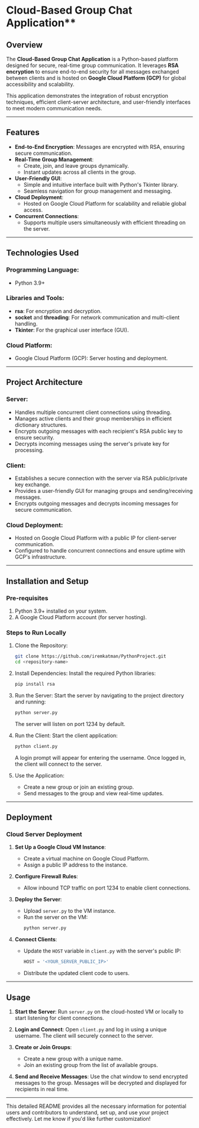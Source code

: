 # Cloud-Based Group Chat Application**

## Overview
The **Cloud-Based Group Chat Application** is a Python-based platform designed for secure, real-time group communication. It leverages **RSA encryption** to ensure end-to-end security for all messages exchanged between clients and is hosted on **Google Cloud Platform (GCP)** for global accessibility and scalability.

This application demonstrates the integration of robust encryption techniques, efficient client-server architecture, and user-friendly interfaces to meet modern communication needs.

---

## Features
- **End-to-End Encryption**: Messages are encrypted with RSA, ensuring secure communication.
- **Real-Time Group Management**: 
  - Create, join, and leave groups dynamically.
  - Instant updates across all clients in the group.
- **User-Friendly GUI**: 
  - Simple and intuitive interface built with Python's Tkinter library.
  - Seamless navigation for group management and messaging.
- **Cloud Deployment**: 
  - Hosted on Google Cloud Platform for scalability and reliable global access.
- **Concurrent Connections**: 
  - Supports multiple users simultaneously with efficient threading on the server.

---

## Technologies Used
### Programming Language:
- Python 3.9+

### Libraries and Tools:
- **rsa**: For encryption and decryption.
- **socket** and **threading**: For network communication and multi-client handling.
- **Tkinter**: For the graphical user interface (GUI).

### Cloud Platform:
- Google Cloud Platform (GCP): Server hosting and deployment.

---

## Project Architecture

### Server:
- Handles multiple concurrent client connections using threading.
- Manages active clients and their group memberships in efficient dictionary structures.
- Encrypts outgoing messages with each recipient's RSA public key to ensure security.
- Decrypts incoming messages using the server's private key for processing.

### Client:
- Establishes a secure connection with the server via RSA public/private key exchange.
- Provides a user-friendly GUI for managing groups and sending/receiving messages.
- Encrypts outgoing messages and decrypts incoming messages for secure communication.

### Cloud Deployment:
- Hosted on Google Cloud Platform with a public IP for client-server communication.
- Configured to handle concurrent connections and ensure uptime with GCP's infrastructure.

---

## Installation and Setup

### Pre-requisites
1. Python 3.9+ installed on your system.
2. A Google Cloud Platform account (for server hosting).

### Steps to Run Locally

1. Clone the Repository:
   ```bash
   git clone https://github.com/iremkatman/PythonProject.git
   cd <repository-name>
   ```

2. Install Dependencies:
   Install the required Python libraries:
   ```bash
   pip install rsa
   ```

3. Run the Server:
   Start the server by navigating to the project directory and running:
   ```bash
   python server.py
   ```
   The server will listen on port 1234 by default.

4. Run the Client:
   Start the client application:
   ```bash
   python client.py
   ```
   A login prompt will appear for entering the username. Once logged in, the client will connect to the server.

5. Use the Application:
   - Create a new group or join an existing group.
   - Send messages to the group and view real-time updates.

---

## Deployment

### **Cloud Server Deployment**
1. **Set Up a Google Cloud VM Instance**:
   - Create a virtual machine on Google Cloud Platform.
   - Assign a public IP address to the instance.

2. **Configure Firewall Rules**:
   - Allow inbound TCP traffic on port 1234 to enable client connections.

3. **Deploy the Server**:
   - Upload `server.py` to the VM instance.
   - Run the server on the VM:
     ```bash
     python server.py
     ```

4. **Connect Clients**:
   - Update the `HOST` variable in `client.py` with the server's public IP:
     ```python
     HOST = '<YOUR_SERVER_PUBLIC_IP>'
     ```
   - Distribute the updated client code to users.

---

## **Usage**

1. **Start the Server**:
   Run `server.py` on the cloud-hosted VM or locally to start listening for client connections.

2. **Login and Connect**:
   Open `client.py` and log in using a unique username. The client will securely connect to the server.

3. **Create or Join Groups**:
   - Create a new group with a unique name.
   - Join an existing group from the list of available groups.

4. **Send and Receive Messages**:
   Use the chat window to send encrypted messages to the group. Messages will be decrypted and displayed for recipients in real time.

---

This detailed README provides all the necessary information for potential users and contributors to understand, set up, and use your project effectively. Let me know if you'd like further customization!
